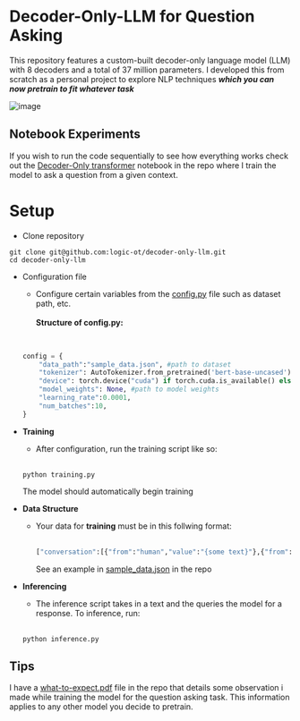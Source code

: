 # Decoder-Only-LLM for Question Asking

This repository features a custom-built decoder-only language model (LLM) with 8 decoders and a total of 37 million parameters. I developed this from scratch as a personal project to explore NLP techniques ***which you can now pretrain to fit whatever task***

![image](https://substackcdn.com/image/fetch/f_auto,q_auto:good,fl_progressive:steep/https%3A%2F%2Fsubstack-post-media.s3.amazonaws.com%2Fpublic%2Fimages%2Ff6133c18-bfaf-4578-8c5a-e5ac7809f65b_1632x784.png)

## Notebook Experiments
If you wish to run the code sequentially to see how everything works check out the [Decoder-Only transformer](https://github.com/logic-OT/Decoder-Only-LLM/blob/main/Decoder-only%20transformer.ipynb) notebook in the repo where I train the model to ask a question from a given context.

# Setup
- Clone repository
```
git clone git@github.com:logic-ot/decoder-only-llm.git
cd decoder-only-llm
```
- Configuration file
  - Configure certain variables from the [config.py]() file such as dataset path, etc. <br><br>
  **Structure of config.py:**<br><br>

  ```python
  
  config = {
      "data_path":"sample_data.json", #path to dataset
      "tokenizer": AutoTokenizer.from_pretrained('bert-base-uncased'),
      "device": torch.device("cuda") if torch.cuda.is_available() else torch.device("cpu"),
      "model_weights": None, #path to model weights
      "learning_rate":0.0001,
      "num_batches":10,
  }

- **Training**
  - After configuration, run the training script like so: <br><br>
  ```
  python training.py
  ```
  The model should automatically begin training

- **Data Structure**
  - Your data for **training** must be in this follwing format:<br><br>
    ```python
    ["conversation":[{"from":"human","value":"{some text}"},{"from":"gpt","value":"{some text}"}]
    ```
    See an example in [sample_data.json](https://github.com/logic-OT/Decoder-Only-LLM/blob/main/sample_data.json) in the repo
    
- **Inferencing**
  - The inference script takes in a text and the queries the model for a response. To inference, run:<br><br>
  
  ```
  python inference.py
  ```
## Tips
I have a [what-to-expect.pdf](https://github.com/logic-OT/Decoder-Only-LLM/blob/main/what-to-expect.pdf)  file in the repo that details some observation i made while training the model for the question asking task. This information applies to any other model you decide to pretrain.

